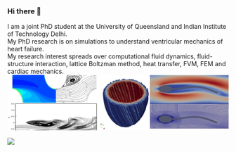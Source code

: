 ### Hi there 👋
I am a joint PhD student at the University of Queensland and Indian Institute of Technology Delhi.  
My PhD research is on simulations to understand ventricular mechanics of heart failure.  
My research interest spreads over computational fluid dynamics, fluid-structure interaction, lattice Boltzman method, heat transfer, FVM, FEM and cardiac mechanics.  
![research_theme_image](jijo_research.jpg)

![](https://github-readme-stats.vercel.app/api/?username=llaniewski&disable_animations=true&include_all_commits=true&show_icons=true&hide_title=true)


<!--
**jijoderick/jijoderick** is a ✨ _special_ ✨ repository because its `README.md` (this file) appears on your GitHub profile.

Here are some ideas to get you started:

- 🔭 I’m currently working on ...
- 🌱 I’m currently learning ...
- 👯 I’m looking to collaborate on ...
- 🤔 I’m looking for help with ...
- 💬 Ask me about ...
- 📫 How to reach me: ...
- 😄 Pronouns: ...
- ⚡ Fun fact: ...

-->
